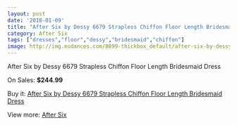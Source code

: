 ```yaml
---
layout: post
date: '2018-01-09'
title: "After Six by Dessy 6679 Strapless Chiffon Floor Length Bridesmaid Dress"
category: After Six
tags: ["dresses","floor","dessy","bridesmaid","chiffon"]
image: http://img.eudances.com/8899-thickbox_default/after-six-by-dessy-6679-strapless-chiffon-floor-length-bridesmaid-dress.jpg
---
```

After Six by Dessy 6679 Strapless Chiffon Floor Length Bridesmaid Dress

On Sales: **$244.99**
<a href="https://www.eudances.com/en/after-six/2995-after-six-by-dessy-6679-strapless-chiffon-floor-length-bridesmaid-dress.html"><amp-img layout="responsive" width="600" height="600" src="//img.eudances.com/8899-thickbox_default/after-six-by-dessy-6679-strapless-chiffon-floor-length-bridesmaid-dress.jpg" alt="After Six by Dessy 6679 Strapless Chiffon Floor Length Bridesmaid Dress 0" /></a>
<a href="https://www.eudances.com/en/after-six/2995-after-six-by-dessy-6679-strapless-chiffon-floor-length-bridesmaid-dress.html"><amp-img layout="responsive" width="600" height="600" src="//img.eudances.com/8902-thickbox_default/after-six-by-dessy-6679-strapless-chiffon-floor-length-bridesmaid-dress.jpg" alt="After Six by Dessy 6679 Strapless Chiffon Floor Length Bridesmaid Dress 1" /></a>
<a href="https://www.eudances.com/en/after-six/2995-after-six-by-dessy-6679-strapless-chiffon-floor-length-bridesmaid-dress.html"><amp-img layout="responsive" width="600" height="600" src="//img.eudances.com/8901-thickbox_default/after-six-by-dessy-6679-strapless-chiffon-floor-length-bridesmaid-dress.jpg" alt="After Six by Dessy 6679 Strapless Chiffon Floor Length Bridesmaid Dress 2" /></a>
<a href="https://www.eudances.com/en/after-six/2995-after-six-by-dessy-6679-strapless-chiffon-floor-length-bridesmaid-dress.html"><amp-img layout="responsive" width="600" height="600" src="//img.eudances.com/8900-thickbox_default/after-six-by-dessy-6679-strapless-chiffon-floor-length-bridesmaid-dress.jpg" alt="After Six by Dessy 6679 Strapless Chiffon Floor Length Bridesmaid Dress 3" /></a>

Buy it: [After Six by Dessy 6679 Strapless Chiffon Floor Length Bridesmaid Dress](https://www.eudances.com/en/after-six/2995-after-six-by-dessy-6679-strapless-chiffon-floor-length-bridesmaid-dress.html "After Six by Dessy 6679 Strapless Chiffon Floor Length Bridesmaid Dress")

View more: [After Six](https://www.eudances.com/en/50-after-six "After Six")